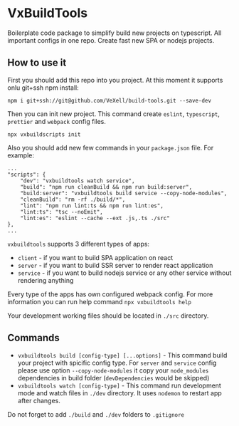 # VxBuildTools

Boilerplate code package to simplify build new projects on typescript. All important configs in one repo. Create fast new SPA or nodejs projects.

## How to use it

First you should add this repo into you project. At this moment it supports onlu git+ssh npm install:

`npm i git+ssh://git@github.com/VeXell/build-tools.git --save-dev`

Then you can init new project. This command create `eslint`, `typescript`, `prettier` and `webpack` config files.

`npx vxbuildscripts init`

Also you should add new few commands in your `package.json` file. For example:

```
...
"scripts": {
    "dev": "vxbuildtools watch service",
    "build": "npm run cleanBuild && npm run build:server",
    "build:server": "vxbuildtools build service --copy-node-modules",
    "cleanBuild": "rm -rf ./build/*",
    "lint": "npm run lint:ts && npm run lint:es",
    "lint:ts": "tsc --noEmit",
    "lint:es": "eslint --cache --ext .js,.ts ./src"
},
...
```

`vxbuildtools` supports 3 different types of apps:

-   `client` - if you want to build SPA application on react
-   `server` - if you want to build SSR server to render react application
-   `service` - if you want to build nodejs service or any other service without rendering anything

Every type of the apps has own configured webpack config. For more information you can run help command `npx vxbuildtools help`

Your development working files should be located in `./src` directory.

## Commands

-   `vxbuildtools build [config-type] [...options]` - This command build your project with spicific config type. For `server` and `service` config please use option `--copy-node-modules` it copy your `node_modules` dependencies in build folder (`devDependencies` would be skipped)
-   `vxbuildtools watch [config-type]` - This command run development mode and watch files in `./dev` directory. It uses `nodemon` to restart app after changes.

Do not forget to add `./build` and `./dev` folders to `.gitignore`
